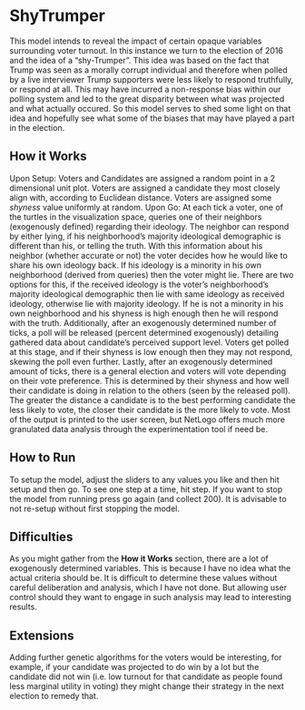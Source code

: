 # ShyTrumper
This model intends to reveal the impact of certain opaque variables surrounding voter turnout. In this instance we turn to the election of 2016 and the idea of a “shy-Trumper”. This idea was based on the fact that Trump was seen as a morally corrupt individual and therefore when polled by a live interviewer Trump supporters were less likely to respond truthfully, or respond at all. This may have incurred a non-response bias within our polling system and led to the great disparity between what was projected and what actually occured. So this model serves to shed some light on that idea and hopefully see what some of the biases that may have played a part in the election.

## How it Works
Upon Setup:
Voters and Candidates are assigned a random point in a 2 dimensional unit plot. Voters are assigned a candidate they most closely align with, according to Euclidean distance. Voters are assigned some *shyness* value uniformly at random. 
Upon Go:
At each tick a voter, one of the turtles in the visualization space, queries one of their neighbors (exogenously defined) regarding their ideology. The neighbor can respond by either lying, if his neighborhood’s majority ideological demographic is different than his, or telling the truth. With this information about his neighbor (whether accurate or not) the voter decides how he would like to share his own ideology back. If his ideology is a minority in his own neighborhood (derived from queries) then the voter might lie. There are two options for this, if the received ideology is the voter’s neighborhood’s majority ideological demographic then lie with same ideology as received ideology, otherwise lie with majority ideology. If he is not a minority in his own neighborhood and his shyness is high enough then he will respond with the truth. Additionally, after an exogenously determined number of ticks, a poll will be released (percent determined exogenously) detailing gathered data about candidate’s perceived support level. Voters get polled at this stage, and if their shyness is low enough then they may not respond, skewing the poll even further. Lastly, after an exogenously determined amount of ticks, there is a general election and voters will vote depending on their vote preference. This is determined by their shyness and how well their candidate is doing in relation to the others (seen by the released poll). The greater the distance a candidate is to the best performing candidate the less likely to vote, the closer their candidate is the more likely to vote. Most of the output is printed to the user screen, but NetLogo offers much more granulated data analysis through the experimentation tool if need be. 

## How to Run
To setup the model, adjust the sliders to any values you like and then hit setup and then go. To see one step at a time, hit step. If you want to stop the model from running press go again (and collect 200). It is advisable to not re-setup without first stopping the model. 

## Difficulties
As you might gather from the **How it Works** section, there are a lot of exogenously determined variables. This is because I have no idea what the actual criteria should be. It is difficult to determine these values without careful deliberation and analysis, which I have not done. But allowing user control should they want to engage in such analysis may lead to interesting results. 

## Extensions
Adding further genetic algorithms for the voters would be interesting, for example, if your candidate was projected to do win by a lot but the candidate did not win (i.e. low turnout for that candidate as people found less marginal utility in voting) they might change their strategy in the next election to remedy that.
